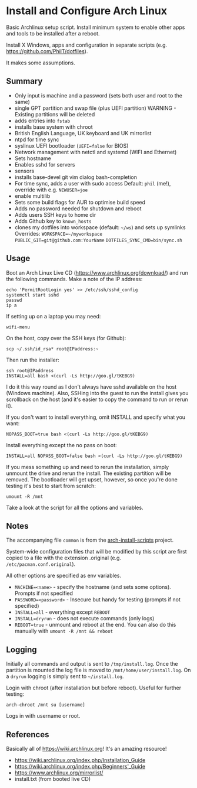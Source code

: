 # Install and Configure Arch Linux

Basic Archlinux setup script. Install minimum system to enable
other apps and tools to be installed after a reboot.

Install X Windows, apps and configuration in separate scripts
(e.g. https://github.com/PhilT/dotfiles).

It makes some assumptions.

## Summary

* Only input is machine and a password (sets both user and root to the same)
* single GPT partition and swap file (plus UEFI partition)
  WARNING - Existing partitions will be deleted
* adds entries into `fstab`
* installs base system with chroot
* British English Language, UK keyboard and UK mirrorlist
* ntpd for time sync
* syslinux UEFI bootloader (`UEFI=false` for BIOS)
* Network management with netctl and systemd (WIFI and Ethernet)
* Sets hostname
* Enables sshd for servers
* sensors
* installs base-devel git vim dialog bash-completion
* For time sync, adds a user with sudo access
  Default: `phil` (me!), override with e.g. `NEWUSER=joe`
* enable multilib
* Sets some build flags for AUR to optimise build speed
* Adds no password needed for shutdown and reboot
* Adds users SSH keys to home dir
* Adds Github key to `known_hosts`
* clones my dotfiles into workspace (default: `~/ws`) and sets up symlinks
  Overrides:
  `WORKSPACE=~/myworkspace`
  `PUBLIC_GIT=git@github.com:YourName`
  `DOTFILES_SYNC_CMD=bin/sync.sh`


## Usage

Boot an Arch Linux Live CD (https://www.archlinux.org/download/) and run the following commands.
Make a note of the IP address:

    echo 'PermitRootLogin yes' >> /etc/ssh/sshd_config
    systemctl start sshd
    passwd
    ip a

If setting up on a laptop you may need:

    wifi-menu

On the host, copy over the SSH keys (for Github):

    scp ~/.ssh/id_rsa* root@IPaddress:~

Then run the installer:

    ssh root@IPaddress
    INSTALL=all bash <(curl -Ls http://goo.gl/tKEBG9)

I do it this way round as I don't always have sshd available on the host (Windows machine). Also,
SSHing into the guest to run the install gives you scrollback on the host (and it's easier to
copy the command to run or rerun it).

If you don't want to install everything, omit INSTALL and specify what you want:

    NOPASS_BOOT=true bash <(curl -Ls http://goo.gl/tKEBG9)

Install everything except the no pass on boot:

    INSTALL=all NOPASS_BOOT=false bash <(curl -Ls http://goo.gl/tKEBG9)

If you mess something up and need to rerun the installation, simply unmount the drive and
rerun the install. The existing partition will be removed. The bootloader will get upset,
however, so once you're done testing it's best to start from scratch:

    umount -R /mnt

Take a look at the script for all the options and variables.


## Notes

The accompanying file `common` is from the [arch-install-scripts](https://github.com/falconindy/arch-install-scripts) project.

System-wide configuration files that will be modified by this script are first copied to a
file with the extension .original (e.g. `/etc/pacman.conf.original`).

All other options are specified as env variables.

* `MACHINE=<name>` - specify the hostname (and sets some options). Prompts if not specified
* `PASSWORD=<password>` - Insecure but handy for testing (prompts if not specified)
* `INSTALL=all` - everything except `REBOOT`
* `INSTALL=dryrun` - does not execute commands (only logs)
* `REBOOT=true` - unmount and reboot at the end. You can also do this manually with `umount -R /mnt && reboot`


## Logging

Initially all commands and output is sent to `/tmp/install.log`. Once the
partition is mounted the log file is moved to `/mnt/home/user/install.log`. On a `dryrun`
logging is simply sent to `~/install.log`.


Login with chroot (after installation but before reboot). Useful for further testing:

    arch-chroot /mnt su [username]

Logs in with username or root.


## References

Basically all of https://wiki.archlinux.org! It's an amazing resource!

* https://wiki.archlinux.org/index.php/Installation_Guide
* https://wiki.archlinux.org/index.php/Beginners'_Guide
* https://www.archlinux.org/mirrorlist/
* install.txt (from booted live CD)

